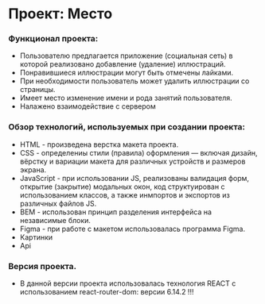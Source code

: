 # Проект: Место

### Функционал проекта:

-   Пользователю предлагается приложение (социальная сеть) в которой реализовано добавление (удаление) иллюстраций.
-   Понравившиеся иллюстрации могут быть отмечены лайками.
-   При необходимости пользователь может удалить иллюстрации со страницы.
-   Имеет место изменение имени и рода занятий пользователя.
-   Налажено взаимодействие с сервером

### Обзор технологий, используемых при создании проекта:

-   HTML - произведена верстка макета проекта.
-   CSS - определениы стили (правила) оформления — включая дизайн, вёрстку и вариации макета для различных устройств и размеров экрана.
-   JavaScript - при использовании JS, реализованы валидация форм, открытие (закрытие) модальных окон, код структуирован с использованием классов, а также инмпортов и экспортов из различных файлов JS.
-   BEM - использован принцип разделения интерфейса на независимые блоки.
-   Figma - при работе с макетом использовалась программа Figma.
-   Картинки
-   Api

### Версия проекта.

-   В данной версии проекта использовалась технология REACT с использованием react-router-dom: версии 6.14.2 !!!

